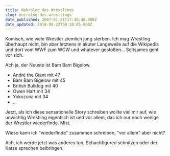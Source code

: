 ```yaml
---
title: Nekrolog des Wrestlings
slug: necrolog-des-wrestlings
date_published: 2007-01-21T17:40:48.000Z
date_updated: 2018-08-22T09:38:05.000Z
---
```


Komisch, wie viele Wrestler ziemlich jung sterben. Ich mag Wrestling überhaupt nicht, bin aber letztens in akuter Langeweile auf die Wikipedia und dort vom WWF zum WCW und whatever gestoßen... Seltsames geht vor sich.

Ach ja, der Neuste ist Bam Bam Bigelow.

-  André the Giant mit 47
- Bam Bam Bigelow mit 45
- British Bulldog mit 40
- Owen Hart mit 34
- Yokozuna mit 34
- ...

Jetzt, als ich diese sensationelle Story schreiben wollte viel mir auf, wie unwichtig Wrestling eigentlich ist und vor allem, das ich nur noch wenige der Wrestler wiederfinde. Mist.

Wieso kann ich "wiederfinde" zusammen schreiben, "vor allem" aber nicht?

Ach, ich werde jetzt was anderes tun, Schachfiguren schnitzen oder der Katze sprechen beibringen.
